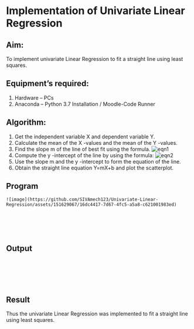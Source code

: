 # Implementation of Univariate Linear Regression
## Aim:
To implement univariate Linear Regression to fit a straight line using least squares.
## Equipment’s required:
1.	Hardware – PCs
2.	Anaconda – Python 3.7 Installation / Moodle-Code Runner
## Algorithm:
1.	Get the independent variable X and dependent variable Y.
2.	Calculate the mean of the X -values and the mean of the Y -values.
3.	Find the slope m of the line of best fit using the formula.
 ![eqn1](./eq1.jpg)
4.	Compute the y -intercept of the line by using the formula:
![eqn2](./eq2.jpg)  
5.	Use the slope m and the y -intercept to form the equation of the line.
6.	Obtain the straight line equation Y=mX+b and plot the scatterplot.
## Program
```
![image](https://github.com/SIVAmech123/Univariate-Linear-Regression/assets/151629067/16dc4417-7d67-4fc5-a5a8-c621001983ed)






```
## Output
</br>
</br>
</br>
</br>

## Result
Thus the univariate Linear Regression was implemented to fit a straight line using least squares.
